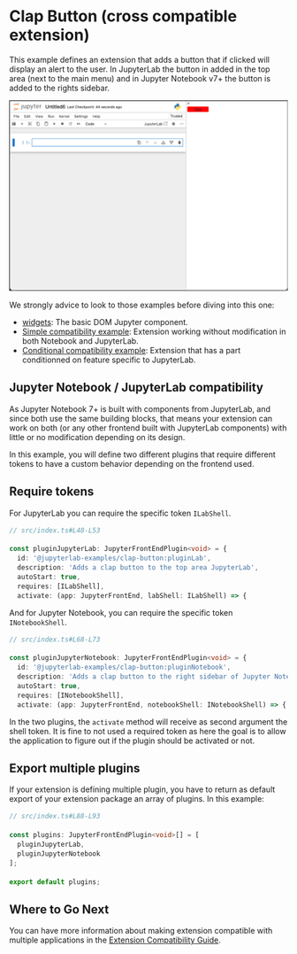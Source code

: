 # Clap Button (cross compatible extension)

This example defines an extension that adds a button that if clicked will
display an alert to the user. In JupyterLab the button in added in the top
area (next to the main menu) and in Jupyter Notebook v7+ the button is added to the rights sidebar.

![preview in Notebook v7+](./preview.png)

We strongly advice to look to those examples before diving into this one:

- [widgets](../widgets): The basic DOM Jupyter component.
- [Simple compatibility example](../toparea-text-widget): Extension working without modification in both Notebook and JupyterLab.
- [Conditional compatibility example](../shout-button-message): Extension that has
  a part conditionned on feature specific to JupyterLab.

## Jupyter Notebook / JupyterLab compatibility

As Jupyter Notebook 7+ is built with components from JupyterLab, and since
both use the same building blocks, that means your extension can work
on both (or any other frontend built with JupyterLab components) with
little or no modification depending on its design.

In this example, you will define two different plugins that require
different tokens to have a custom behavior depending on the frontend used.

## Require tokens

For JupyterLab you can require the specific
token `ILabShell`.

```ts
// src/index.ts#L48-L53

const pluginJupyterLab: JupyterFrontEndPlugin<void> = {
  id: '@jupyterlab-examples/clap-button:pluginLab',
  description: 'Adds a clap button to the top area JupyterLab',
  autoStart: true,
  requires: [ILabShell],
  activate: (app: JupyterFrontEnd, labShell: ILabShell) => {
```

And for Jupyter Notebook, you can require the specific token `INotebookShell`.

```ts
// src/index.ts#L68-L73

const pluginJupyterNotebook: JupyterFrontEndPlugin<void> = {
  id: '@jupyterlab-examples/clap-button:pluginNotebook',
  description: 'Adds a clap button to the right sidebar of Jupyter Notebook 7',
  autoStart: true,
  requires: [INotebookShell],
  activate: (app: JupyterFrontEnd, notebookShell: INotebookShell) => {
```

In the two plugins, the `activate` method will receive as
second argument the shell token. It is fine to not used
a required token as here the goal is to allow the application
to figure out if the plugin should be activated or not.

## Export multiple plugins

If your extension is defining multiple plugin, you have to
return as default export of your extension package an array
of plugins. In this example:

```ts
// src/index.ts#L88-L93

const plugins: JupyterFrontEndPlugin<void>[] = [
  pluginJupyterLab,
  pluginJupyterNotebook
];

export default plugins;
```

## Where to Go Next

You can have more information about making extension compatible with
multiple applications in the
[Extension Compatibility Guide](https://jupyterlab.readthedocs.io/en/latest/extension/extension_multiple_ui.html).
